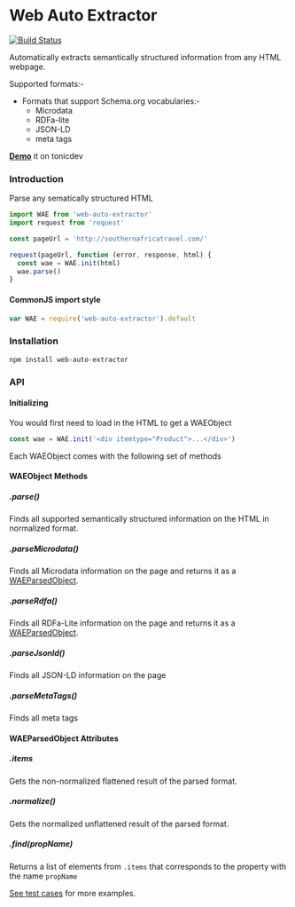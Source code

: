 # Web Auto Extractor
[![Build Status](https://travis-ci.org/ind9/web-auto-extractor.svg?branch=master)](https://travis-ci.org/ind9/web-auto-extractor)

Automatically extracts semantically structured information from any HTML webpage.

Supported formats:-
- Formats that support Schema.org vocabularies:-
  - Microdata
  - RDFa-lite
  - JSON-LD
  - meta tags

**[Demo](https://tonicdev.com/npm/web-auto-extractor)** it on tonicdev

### Introduction
Parse any sematically structured HTML
```js
import WAE from 'web-auto-extractor'
import request from 'request'

const pageUrl = 'http://southernafricatravel.com/'

request(pageUrl, function (error, response, html) {
  const wae = WAE.init(html)
  wae.parse()
}
```

#### CommonJS import style
```js
var WAE = require('web-auto-extractor').default
```

### Installation
`npm install web-auto-extractor`

### API

#### Initializing
You would first need to load in the HTML to get a WAEObject

```js
const wae = WAE.init('<div itemtype="Product">...</div>')
```
Each WAEObject comes with the following set of methods

#### WAEObject Methods

##### .parse()
Finds all supported semantically structured information on the HTML in normalized format.


##### .parseMicrodata()
Finds all Microdata information on the page and returns it as a [WAEParsedObject](#waeparsedobject-attributes).

##### .parseRdfa()
Finds all RDFa-Lite information on the page and returns it as a [WAEParsedObject](#waeparsedobject-attributes).

##### .parseJsonld()
Finds all JSON-LD information on the page

##### .parseMetaTags()
Finds all meta tags

#### WAEParsedObject Attributes

##### .items
Gets the non-normalized flattened result of the parsed format.

##### .normalize()
Gets the normalized unflattened result of the parsed format.

##### .find(propName)
Returns a list of elements from `.items` that corresponds to the property with the name `propName`

[See test cases](https://github.com/ind9/web-auto-extractor/blob/master/test/test.js) for more examples.
